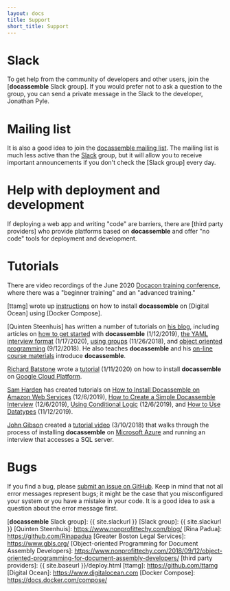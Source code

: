 ```yaml
---
layout: docs
title: Support
short_title: Support
---
```


# <a name="slack"></a>Slack

To get help from the community of developers and other users, join the
[**docassemble** Slack group].  If you would prefer not to ask a
question to the group, you can send a private message in the Slack to
the developer, Jonathan Pyle.

# <a name="mailing"></a>Mailing list

It is also a good idea to join the [docassemble mailing list].  The
mailing list is much less active than the [Slack] group, but it will
allow you to receive important announcements if you don't check the
[Slack group] every day.

# <a name="help"></a>Help with deployment and development

If deploying a web app and writing "code" are barriers, there are
[third party providers] who provide platforms based on **docassemble**
and offer "no code" tools for deployment and development.

# <a name="tutorials"></a>Tutorials

There are video recordings of the June 2020 [Docacon training
conference](https://docacon.com), where there was a "beginner
training" and an "advanced training."

[ttamg] wrote up 
[instructions](https://github.com/ttamg/deploy-docassemble/tree/master/digitalocean-setup)
on how to install **docassemble** on [Digital Ocean] using [Docker Compose].

[Quinten Steenhuis] has written a number of tutorials on
[his blog](https://www.nonprofittechy.com/blog/),
including articles on
[how to get started](https://www.nonprofittechy.com/2019/01/12/get-started-with-docassemble/) with **docassemble** (1/12/2019),
[the YAML interview format](https://www.nonprofittechy.com/2020/01/17/understanding-docassembles-yaml-interview-format/) (1/17/2020),
[using groups](https://www.nonprofittechy.com/2018/11/26/gathering-repeated-information-working-with-docassemble-groups/) (11/26/2018),
and [object oriented programming](https://www.nonprofittechy.com/2018/09/12/object-oriented-programming-for-document-assembly-developers/)
(9/12/2018).  He also teaches **docassemble** and his [on-line course materials](https://suffolklitlab.org/legal-tech-class/docs/introduction-to-docassemble)
introduce **docassemble**.

[Richard Batstone](https://richardbatstone.github.io/about/) wrote a
[tutorial](https://richardbatstone.github.io/other/2020/01/11/DocAssembleInGCP.html)
(1/11/2020) on how to install **docassemble** on [Google Cloud Platform](https://cloud.google.com).

[Sam Harden](https://samharden.github.io/) has created tutorials on
[How to Install Docassemble on Amazon Web Services](https://law.mit.edu/pub/howtoinstalldocassembleonaws) (12/6/2019),
[How to Create a Simple Docassemble Interview](https://law.mit.edu/pub/howtocreateasimpledocassembleinterview) (12/6/2019),
[Using Conditional Logic](https://law.mit.edu/pub/usingconditionallogicindocassembleinterviews) (12/6/2019),
and [How to Use Datatypes](https://www.youtube.com/watch?v=49TiZfMkCtc) (11/12/2019).

[John Gibson](https://www.youtube.com/channel/UC8iZ3ft6Ipg4IYdQtEUtiZw)
created a [tutorial video](https://www.youtube.com/watch?v=1lfufLU5N7w) (3/10/2018)
that walks through the process of installing **docassemble** on [Microsoft Azure]
and running an interview that accesses a SQL server.

# <a name="bugs"></a>Bugs

If you find a bug, please [submit an issue on GitHub].  Keep in mind
that not all error messages represent bugs; it might be the case that
you misconfigured your system or you have a mistake in your code.  It
is a good idea to ask a question about the error message first.

[Microsoft Azure]: https://azure.microsoft.com/
[Slack]: https://slack.com
[submit an issue on GitHub]: https://github.com/jhpyle/docassemble/issues
[docassemble mailing list]: https://mail.python.org/mm3/mailman3/lists/docassemble.python.org/
[**docassemble** Slack group]: {{ site.slackurl }}
[Slack group]: {{ site.slackurl }}
[Quinten Steenhuis]: https://www.nonprofittechy.com/blog/
[Rina Padua]: https://github.com/Rinapadua
[Greater Boston Legal Services]: https://www.gbls.org/
[Object-oriented Programming for Document Assembly Developers]: https://www.nonprofittechy.com/2018/09/12/object-oriented-programming-for-document-assembly-developers/
[third party providers]: {{ site.baseurl }}/deploy.html
[ttamg]: https://github.com/ttamg
[Digital Ocean]: https://www.digitalocean.com
[Docker Compose]: https://docs.docker.com/compose/
